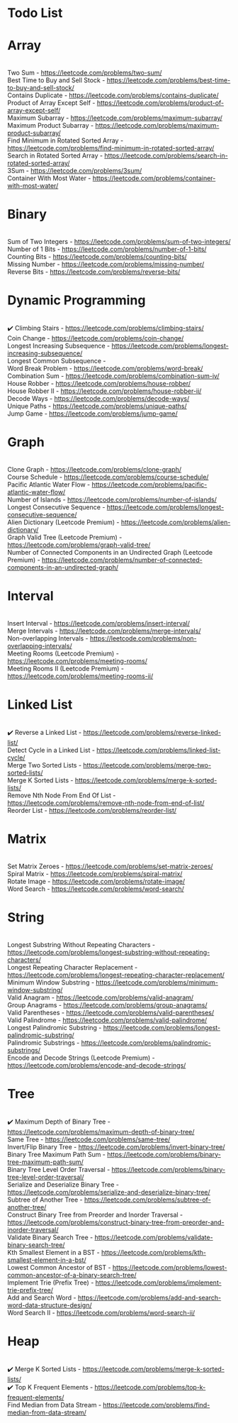 # Todo List

# Array

<br/>Two Sum - https://leetcode.com/problems/two-sum/
<br/>Best Time to Buy and Sell Stock - https://leetcode.com/problems/best-time-to-buy-and-sell-stock/
<br/>Contains Duplicate - https://leetcode.com/problems/contains-duplicate/
<br/>Product of Array Except Self - https://leetcode.com/problems/product-of-array-except-self/
<br/>Maximum Subarray - https://leetcode.com/problems/maximum-subarray/
<br/>Maximum Product Subarray - https://leetcode.com/problems/maximum-product-subarray/
<br/>Find Minimum in Rotated Sorted Array - https://leetcode.com/problems/find-minimum-in-rotated-sorted-array/
<br/>Search in Rotated Sorted Array - https://leetcode.com/problems/search-in-rotated-sorted-array/
<br/>3Sum - https://leetcode.com/problems/3sum/
<br/>Container With Most Water - https://leetcode.com/problems/container-with-most-water/
# Binary

<br/>Sum of Two Integers - https://leetcode.com/problems/sum-of-two-integers/
<br/>Number of 1 Bits - https://leetcode.com/problems/number-of-1-bits/
<br/>Counting Bits - https://leetcode.com/problems/counting-bits/
<br/>Missing Number - https://leetcode.com/problems/missing-number/
<br/>Reverse Bits - https://leetcode.com/problems/reverse-bits/
# Dynamic Programming

<br/>:heavy_check_mark: Climbing Stairs - https://leetcode.com/problems/climbing-stairs/
<br/>Coin Change - https://leetcode.com/problems/coin-change/
<br/>Longest Increasing Subsequence - https://leetcode.com/problems/longest-increasing-subsequence/
<br/>Longest Common Subsequence -
<br/>Word Break Problem - https://leetcode.com/problems/word-break/
<br/>Combination Sum - https://leetcode.com/problems/combination-sum-iv/
<br/>House Robber - https://leetcode.com/problems/house-robber/
<br/>House Robber II - https://leetcode.com/problems/house-robber-ii/
<br/>Decode Ways - https://leetcode.com/problems/decode-ways/
<br/>Unique Paths - https://leetcode.com/problems/unique-paths/
<br/>Jump Game - https://leetcode.com/problems/jump-game/
# Graph

<br/>Clone Graph - https://leetcode.com/problems/clone-graph/
<br/>Course Schedule - https://leetcode.com/problems/course-schedule/
<br/>Pacific Atlantic Water Flow - https://leetcode.com/problems/pacific-atlantic-water-flow/
<br/>Number of Islands - https://leetcode.com/problems/number-of-islands/
<br/>Longest Consecutive Sequence - https://leetcode.com/problems/longest-consecutive-sequence/
<br/>Alien Dictionary (Leetcode Premium) - https://leetcode.com/problems/alien-dictionary/
<br/>Graph Valid Tree (Leetcode Premium) - https://leetcode.com/problems/graph-valid-tree/
<br/>Number of Connected Components in an Undirected Graph (Leetcode Premium) - https://leetcode.com/problems/number-of-connected-components-in-an-undirected-graph/
# Interval

<br/>Insert Interval - https://leetcode.com/problems/insert-interval/
<br/>Merge Intervals - https://leetcode.com/problems/merge-intervals/
<br/>Non-overlapping Intervals - https://leetcode.com/problems/non-overlapping-intervals/
<br/>Meeting Rooms (Leetcode Premium) - https://leetcode.com/problems/meeting-rooms/
<br/>Meeting Rooms II (Leetcode Premium) - https://leetcode.com/problems/meeting-rooms-ii/
# Linked List

<br/>:heavy_check_mark: Reverse a Linked List - https://leetcode.com/problems/reverse-linked-list/
<br/>Detect Cycle in a Linked List - https://leetcode.com/problems/linked-list-cycle/
<br/>Merge Two Sorted Lists - https://leetcode.com/problems/merge-two-sorted-lists/
<br/>Merge K Sorted Lists - https://leetcode.com/problems/merge-k-sorted-lists/
<br/>Remove Nth Node From End Of List - https://leetcode.com/problems/remove-nth-node-from-end-of-list/
<br/>Reorder List - https://leetcode.com/problems/reorder-list/
# Matrix

<br/>Set Matrix Zeroes - https://leetcode.com/problems/set-matrix-zeroes/
<br/>Spiral Matrix - https://leetcode.com/problems/spiral-matrix/
<br/>Rotate Image - https://leetcode.com/problems/rotate-image/
<br/>Word Search - https://leetcode.com/problems/word-search/
# String

<br/>Longest Substring Without Repeating Characters - https://leetcode.com/problems/longest-substring-without-repeating-characters/
<br/>Longest Repeating Character Replacement - https://leetcode.com/problems/longest-repeating-character-replacement/
<br/>Minimum Window Substring - https://leetcode.com/problems/minimum-window-substring/
<br/>Valid Anagram - https://leetcode.com/problems/valid-anagram/
<br/>Group Anagrams - https://leetcode.com/problems/group-anagrams/
<br/>Valid Parentheses - https://leetcode.com/problems/valid-parentheses/
<br/>Valid Palindrome - https://leetcode.com/problems/valid-palindrome/
<br/>Longest Palindromic Substring - https://leetcode.com/problems/longest-palindromic-substring/
<br/>Palindromic Substrings - https://leetcode.com/problems/palindromic-substrings/
<br/>Encode and Decode Strings (Leetcode Premium) - https://leetcode.com/problems/encode-and-decode-strings/
# Tree

<br/>:heavy_check_mark: Maximum Depth of Binary Tree - https://leetcode.com/problems/maximum-depth-of-binary-tree/
<br/>Same Tree - https://leetcode.com/problems/same-tree/
<br/>Invert/Flip Binary Tree - https://leetcode.com/problems/invert-binary-tree/
<br/>Binary Tree Maximum Path Sum - https://leetcode.com/problems/binary-tree-maximum-path-sum/
<br/>Binary Tree Level Order Traversal - https://leetcode.com/problems/binary-tree-level-order-traversal/
<br/>Serialize and Deserialize Binary Tree - https://leetcode.com/problems/serialize-and-deserialize-binary-tree/
<br/>Subtree of Another Tree - https://leetcode.com/problems/subtree-of-another-tree/
<br/>Construct Binary Tree from Preorder and Inorder Traversal - https://leetcode.com/problems/construct-binary-tree-from-preorder-and-inorder-traversal/
<br/>Validate Binary Search Tree - https://leetcode.com/problems/validate-binary-search-tree/
<br/>Kth Smallest Element in a BST - https://leetcode.com/problems/kth-smallest-element-in-a-bst/
<br/>Lowest Common Ancestor of BST - https://leetcode.com/problems/lowest-common-ancestor-of-a-binary-search-tree/
<br/>Implement Trie (Prefix Tree) - https://leetcode.com/problems/implement-trie-prefix-tree/
<br/>Add and Search Word - https://leetcode.com/problems/add-and-search-word-data-structure-design/
<br/>Word Search II - https://leetcode.com/problems/word-search-ii/
# Heap

<br/>:heavy_check_mark: Merge K Sorted Lists - https://leetcode.com/problems/merge-k-sorted-lists/
<br/>:heavy_check_mark: Top K Frequent Elements - https://leetcode.com/problems/top-k-frequent-elements/
<br/>Find Median from Data Stream - https://leetcode.com/problems/find-median-from-data-stream/
